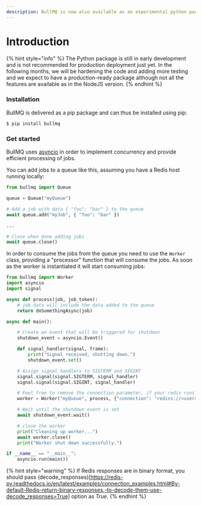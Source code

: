 ```yaml
---
description: BullMQ is now also available as an experimental python package.
---
```


# Introduction

{% hint style="info" %}
The Python package is still in early development and is not recommended for production deployment just yet. In the following months, we will be hardening the code and adding more testing and we expect to have a production-ready package although not all the features are available as in the NodeJS version.
{% endhint %}

### Installation

BullMQ is delivered as a pip package and can thus be installed using pip:

```
$ pip install bullmq
```

### Get started

BullMQ uses [asyncio](https://docs.python.org/3/library/asyncio.html) in order to implement concurrency and provide efficient processing of jobs.

You can add jobs to a queue like this, assuming you have a Redis host running locally:

```python
from bullmq import Queue

queue = Queue("myQueue")

# Add a job with data { "foo": "bar" } to the queue
await queue.add("myJob", { "foo": "bar" })

...

# Close when done adding jobs
await queue.close()

```

In order to consume the jobs from the queue you need to use the `Worker` class, providing a "processor" function that will consume the jobs. As soon as the worker is instantiated it will start consuming jobs:

```python
from bullmq import Worker
import asyncio
import signal

async def process(job, job_token):
    # job.data will include the data added to the queue
    return doSomethingAsync(job)

async def main():

    # Create an event that will be triggered for shutdown
    shutdown_event = asyncio.Event()

    def signal_handler(signal, frame):
        print("Signal received, shutting down.")
        shutdown_event.set()

    # Assign signal handlers to SIGTERM and SIGINT
    signal.signal(signal.SIGTERM, signal_handler)
    signal.signal(signal.SIGINT, signal_handler)

    # Feel free to remove the connection parameter, if your redis runs on localhost
    worker = Worker("myQueue", process, {"connection": "rediss://<user>:<password>@<host>:<port>"})

    # Wait until the shutdown event is set
    await shutdown_event.wait()

    # close the worker
    print("Cleaning up worker...")
    await worker.close()
    print("Worker shut down successfully.")

if __name__ == "__main__":
    asyncio.run(main())
```

{% hint style="warning" %}
If Redis responses are in binary format, you should pass (decode_responses)[https://redis-py.readthedocs.io/en/latest/examples/connection_examples.html#By-default-Redis-return-binary-responses,-to-decode-them-use-decode_responses=True] option as _True_.
{% endhint %}
